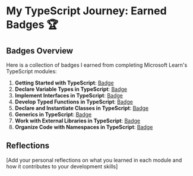 # My TypeScript Journey: Earned Badges 🏆

## Badges Overview

Here is a collection of badges I earned from completing Microsoft Learn's TypeScript modules:

1. **Getting Started with TypeScript**: [Badge](https://learn.microsoft.com/api/achievements/share/en-us/VadzimTsikhaniuk-1574/Y7M2DWCR?sharingId=1D9B7335C637C67C)
2. **Declare Variable Types in TypeScript**: [Badge](https://learn.microsoft.com/api/achievements/share/en-us/VadzimTsikhaniuk-1574/4D5T3MAK?sharingId=1D9B7335C637C67C)
3. **Implement Interfaces in TypeScript**: [Badge](https://learn.microsoft.com/api/achievements/share/en-us/VadzimTsikhaniuk-1574/AQWLVHM7?sharingId=1D9B7335C637C67C)
4. **Develop Typed Functions in TypeScript**: [Badge](https://learn.microsoft.com/api/achievements/share/en-us/VadzimTsikhaniuk-1574/UF5EF6F3?sharingId=1D9B7335C637C67C)
5. **Declare and Instantiate Classes in TypeScript**: [Badge](badge-link)
6. **Generics in TypeScript**: [Badge](badge-link)
7. **Work with External Libraries in TypeScript**: [Badge](badge-link)
8. **Organize Code with Namespaces in TypeScript**: [Badge](badge-link)

## Reflections

[Add your personal reflections on what you learned in each module and how it contributes to your development skills]